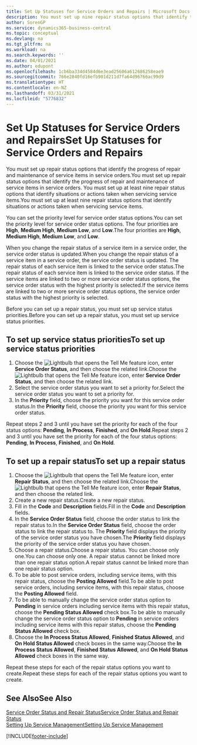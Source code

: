 ```yaml
---
title: Set Up Statuses for Service Orders and Repairs | Microsoft Docs
description: You must set up nine repair status options that identify the progress of repair and maintenance of service items in service orders.
author: SorenGP
ms.service: dynamics365-business-central
ms.topic: conceptual
ms.devlang: na
ms.tgt_pltfrm: na
ms.workload: na
ms.search.keywords: ''
ms.date: 04/01/2021
ms.author: edupont
ms.openlocfilehash: 1cb6ba334d4584d6e3ead25606a612686258eae9
ms.sourcegitcommit: 766e2840fd16efb901d211d7fa64d96766ac99d9
ms.translationtype: HT
ms.contentlocale: en-NZ
ms.lasthandoff: 03/31/2021
ms.locfileid: "5776832"
---
```

# <a name="set-up-statuses-for-service-orders-and-repairs"></a><span data-ttu-id="73bc7-103">Set Up Statuses for Service Orders and Repairs</span><span class="sxs-lookup"><span data-stu-id="73bc7-103">Set Up Statuses for Service Orders and Repairs</span></span>

<span data-ttu-id="73bc7-104">You must set up repair status options that identify the progress of repair and maintenance of service items in service orders.</span><span class="sxs-lookup"><span data-stu-id="73bc7-104">You must set up repair status options that identify the progress of repair and maintenance of service items in service orders.</span></span> <span data-ttu-id="73bc7-105">You must set up at least nine repair status options that identify situations or actions taken when servicing service items.</span><span class="sxs-lookup"><span data-stu-id="73bc7-105">You must set up at least nine repair status options that identify situations or actions taken when servicing service items.</span></span>  

<span data-ttu-id="73bc7-106">You can set the priority level for service order status options.</span><span class="sxs-lookup"><span data-stu-id="73bc7-106">You can set the priority level for service order status options.</span></span> <span data-ttu-id="73bc7-107">The four priorities are **High**, **Medium High**, **Medium Low**, and **Low**.</span><span class="sxs-lookup"><span data-stu-id="73bc7-107">The four priorities are **High**, **Medium High**, **Medium Low**, and **Low**.</span></span>  

<span data-ttu-id="73bc7-108">When you change the repair status of a service item in a service order, the service order status is updated.</span><span class="sxs-lookup"><span data-stu-id="73bc7-108">When you change the repair status of a service item in a service order, the service order status is updated.</span></span> <span data-ttu-id="73bc7-109">The repair status of each service item is linked to the service order status.</span><span class="sxs-lookup"><span data-stu-id="73bc7-109">The repair status of each service item is linked to the service order status.</span></span> <span data-ttu-id="73bc7-110">If the service items are linked to two or more service order status options, the service order status with the highest priority is selected.</span><span class="sxs-lookup"><span data-stu-id="73bc7-110">If the service items are linked to two or more service order status options, the service order status with the highest priority is selected.</span></span>  

<span data-ttu-id="73bc7-111">Before you can set up a repair status, you must set up service status priorities.</span><span class="sxs-lookup"><span data-stu-id="73bc7-111">Before you can set up a repair status, you must set up service status priorities.</span></span>

## <a name="to-set-up-service-status-priorities"></a><span data-ttu-id="73bc7-112">To set up service status priorities</span><span class="sxs-lookup"><span data-stu-id="73bc7-112">To set up service status priorities</span></span>

1. <span data-ttu-id="73bc7-113">Choose the ![Lightbulb that opens the Tell Me feature](media/ui-search/search_small.png "Tell me what you want to do") icon, enter **Service Order Status**, and then choose the related link.</span><span class="sxs-lookup"><span data-stu-id="73bc7-113">Choose the ![Lightbulb that opens the Tell Me feature](media/ui-search/search_small.png "Tell me what you want to do") icon, enter **Service Order Status**, and then choose the related link.</span></span>  
2. <span data-ttu-id="73bc7-114">Select the service order status you want to set a priority for.</span><span class="sxs-lookup"><span data-stu-id="73bc7-114">Select the service order status you want to set a priority for.</span></span>  
3. <span data-ttu-id="73bc7-115">In the **Priority** field, choose the priority you want for this service order status.</span><span class="sxs-lookup"><span data-stu-id="73bc7-115">In the **Priority** field, choose the priority you want for this service order status.</span></span>  

<span data-ttu-id="73bc7-116">Repeat steps 2 and 3 until you have set the priority for each of the four status options: **Pending**, **In Process**, **Finished**, and **On Hold**.</span><span class="sxs-lookup"><span data-stu-id="73bc7-116">Repeat steps 2 and 3 until you have set the priority for each of the four status options: **Pending**, **In Process**, **Finished**, and **On Hold**.</span></span>  

## <a name="to-set-up-a-repair-status"></a><span data-ttu-id="73bc7-117">To set up a repair status</span><span class="sxs-lookup"><span data-stu-id="73bc7-117">To set up a repair status</span></span>

1. <span data-ttu-id="73bc7-118">Choose the ![Lightbulb that opens the Tell Me feature](media/ui-search/search_small.png "Tell me what you want to do") icon, enter **Repair Status**, and then choose the related link.</span><span class="sxs-lookup"><span data-stu-id="73bc7-118">Choose the ![Lightbulb that opens the Tell Me feature](media/ui-search/search_small.png "Tell me what you want to do") icon, enter **Repair Status**, and then choose the related link.</span></span>
2. <span data-ttu-id="73bc7-119">Create a new repair status.</span><span class="sxs-lookup"><span data-stu-id="73bc7-119">Create a new repair status.</span></span>  
3. <span data-ttu-id="73bc7-120">Fill in the **Code** and **Description** fields.</span><span class="sxs-lookup"><span data-stu-id="73bc7-120">Fill in the **Code** and **Description** fields.</span></span>  
4. <span data-ttu-id="73bc7-121">In the **Service Order Status** field, choose the order status to link the repair status to.</span><span class="sxs-lookup"><span data-stu-id="73bc7-121">In the **Service Order Status** field, choose the order status to link the repair status to.</span></span> <span data-ttu-id="73bc7-122">The **Priority** field displays the priority of the service order status you have chosen.</span><span class="sxs-lookup"><span data-stu-id="73bc7-122">The **Priority** field displays the priority of the service order status you have chosen.</span></span>  
5. <span data-ttu-id="73bc7-123">Choose a repair status.</span><span class="sxs-lookup"><span data-stu-id="73bc7-123">Choose a repair status.</span></span> <span data-ttu-id="73bc7-124">You can choose only one.</span><span class="sxs-lookup"><span data-stu-id="73bc7-124">You can choose only one.</span></span> <span data-ttu-id="73bc7-125">A repair status cannot be linked more than one repair status option.</span><span class="sxs-lookup"><span data-stu-id="73bc7-125">A repair status cannot be linked more than one repair status option.</span></span>  
6. <span data-ttu-id="73bc7-126">To be able to post service orders, including service items, with this repair status, choose the **Posting Allowed** field.</span><span class="sxs-lookup"><span data-stu-id="73bc7-126">To be able to post service orders, including service items, with this repair status, choose the **Posting Allowed** field.</span></span>  
7. <span data-ttu-id="73bc7-127">To be able to manually change the service order status option to **Pending** in service orders including service items with this repair status, choose the **Pending Status Allowed** check box.</span><span class="sxs-lookup"><span data-stu-id="73bc7-127">To be able to manually change the service order status option to **Pending** in service orders including service items with this repair status, choose the **Pending Status Allowed** check box.</span></span>  
8. <span data-ttu-id="73bc7-128">Choose the **In Process Status Allowed**, **Finished Status Allowed**, and **On Hold Status Allowed** check boxes in the same way.</span><span class="sxs-lookup"><span data-stu-id="73bc7-128">Choose the **In Process Status Allowed**, **Finished Status Allowed**, and **On Hold Status Allowed** check boxes in the same way.</span></span>

<span data-ttu-id="73bc7-129">Repeat these steps for each of the repair status options you want to create.</span><span class="sxs-lookup"><span data-stu-id="73bc7-129">Repeat these steps for each of the repair status options you want to create.</span></span>

## <a name="see-also"></a><span data-ttu-id="73bc7-130">See Also</span><span class="sxs-lookup"><span data-stu-id="73bc7-130">See Also</span></span>

[<span data-ttu-id="73bc7-131">Service Order Status and Repair Status</span><span class="sxs-lookup"><span data-stu-id="73bc7-131">Service Order Status and Repair Status</span></span>](service-service-order-status-and-repair-status.md)  
[<span data-ttu-id="73bc7-132">Setting Up Service Management</span><span class="sxs-lookup"><span data-stu-id="73bc7-132">Setting Up Service Management</span></span>](service-setup-service.md)  


[!INCLUDE[footer-include](includes/footer-banner.md)]